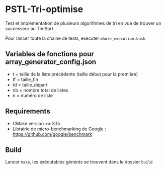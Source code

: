 # PSTL-Tri-optimise

Test et implémentation de plusieurs algorithmes de tri en vue de trouver un
successeur au TimSort


Pour lancer toute la chaine de tests, executer `whole_execution.bash`


## Variables de fonctions pour array_generator_config.json

- t = taille de la liste précédente (taille début pour la première)
- tf = taille_fin
- td = taille_départ
- nb = nombre total de listes
- n = numéro de liste


## Requirements

- CMake version >= 3.15
- Librairie de micro-benchmarking de Google :
  https://github.com/google/benchmark


## Build

Lancer `make`, les exécutables générés se trouvent dans le dossier `build`
